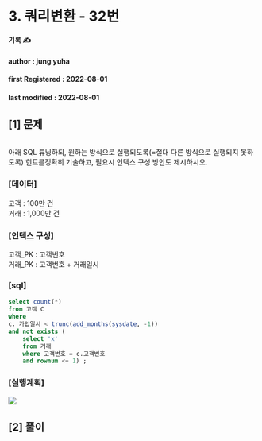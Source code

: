 # 3. 쿼리변환 - 32번

**기록 ✍️**

#### author : jung yuha

#### **first Registered : 2022-08-01**

#### last modified : **2022-08-01**

## \[1] 문제

<figure><img src="https://velog.velcdn.com/images/yooha9621/post/3beeef11-6763-4fbd-9455-875fa561efe9/image.png" alt=""><figcaption></figcaption></figure>

아래 SQL 튜닝하되, 원하는 방식으로 실행되도록(=절대 다른 방식으로 실행되지 못하도록) 힌트를정확히 기술하고, 필요시 인덱스 구성 방안도 제시하시오.

### \[데이터] <a href="#undefined" id="undefined"></a>

고객 : 100만 건\
거래 : 1,000만 건

### \[인덱스 구성] <a href="#undefined" id="undefined"></a>

고객\_PK : 고객번호\
거래\_PK : 고객번호 + 거래일시

### \[sql] <a href="#sql" id="sql"></a>

```sql
select count(*)
from 고객 C
where
c. 가입일시 < trunc(add_months(sysdate, -1))
and not exists (
	select 'x'
	from 거래
	where 고객번호 = c.고객번호
	and rownum <= 1) ;
```

### \[실행계획] <a href="#undefined" id="undefined"></a>

![](https://velog.velcdn.com/images/yooha9621/post/97b7293a-49ed-4bf7-88cb-ec06decc81c3/image.png)

## \[2] 풀이
